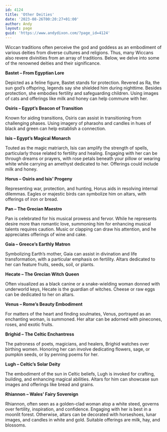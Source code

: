 ```yaml
---
id: 4124
title: 'Other Deities'
date: '2023-08-26T00:20:27+01:00'
author: Andy
layout: page
guid: 'https://www.andydixon.com/?page_id=4124'
---
```


Wiccan traditions often perceive the god and goddess as an embodiment of various deities from diverse cultures and religions. Thus, many Wiccans also revere divinities from an array of traditions. Below, we delve into some of the renowned deities and their significance.

**Bastet – From Egyptian Lore**

Depicted as a feline figure, Bastet stands for protection. Revered as Ra, the sun god’s offspring, legends say she shielded him during nighttime. Besides protection, she embodies fertility and safeguarding children. Using images of cats and offerings like milk and honey can help commune with her.

**Osiris – Egypt’s Beacon of Transition**

Known for aiding transitions, Osiris can assist in transitioning from challenging phases. Using imagery of pharaohs and candles in hues of black and green can help establish a connection.

**Isis – Egypt’s Magical Monarch**

Touted as the magic matriarch, Isis can amplify the strength of spells, particularly those related to fertility and healing. Engaging with her can be through dreams or prayers, with rose petals beneath your pillow or wearing white while carrying an amethyst dedicated to her. Offerings could include milk and honey.

**Horus – Osiris and Isis’ Progeny**

Representing war, protection, and hunting, Horus aids in resolving internal dilemmas. Eagles or majestic birds can symbolize him on altars, with offerings of iron or bread.

**Pan – The Grecian Maestro**

Pan is celebrated for his musical prowess and fervor. While he represents desire more than romantic love, summoning him for enhancing musical talents requires caution. Music or clapping can draw his attention, and he appreciates offerings of wine and cake.

**Gaia – Greece’s Earthly Matron**

Symbolizing Earth’s mother, Gaia can assist in divination and life transformation, with a particular emphasis on fertility. Altars dedicated to her can feature fruits, seeds, soil, or plants.

**Hecate – The Grecian Witch Queen**

Often visualized as a black canine or a snake-wielding woman donned with underworld keys, Hecate is the guardian of witches. Cheese or raw eggs can be dedicated to her on altars.

**Venus – Rome’s Beauty Embodiment**

For matters of the heart and finding soulmates, Venus, portrayed as an enchanting woman, is summoned. Her altar can be adorned with pinecones, roses, and exotic fruits.

**Brighid – The Celtic Enchantress**

The patroness of poets, magicians, and healers, Brighid watches over birthing women. Honoring her can involve dedicating flowers, sage, or pumpkin seeds, or by penning poems for her.

**Lugh – Celtic’s Solar Deity**

The embodiment of the sun in Celtic beliefs, Lugh is invoked for crafting, building, and enhancing magical abilities. Altars for him can showcase sun images and offerings like bread and grains.

**Rhiannon – Wales’ Fairy Sovereign**

Rhiannon, often seen as a golden-clad woman atop a white steed, governs over fertility, inspiration, and confidence. Engaging with her is best in a moonlit forest. Otherwise, altars can be decorated with horseshoes, lunar images, and candles in white and gold. Suitable offerings are milk, hay, and blossoms.
